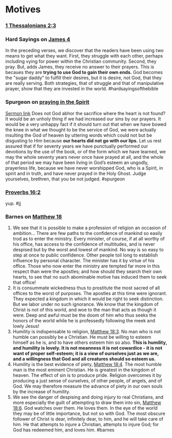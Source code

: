 # Motives

### [1 Thessalonians 2:3](1Thess2#v.3)

### Hard Sayings on [James 4](James4)
In the preceding verses, we discover that the readers have been using two means to get what they want. First, they struggle with each other, perhaps including vying for power within the Christian community. Second, they pray. But, adds James, they receive no answer to their prayers. This is becaues they are **trying to use God to gain their own ends.** God becomes the "sugar daddy" to fulfill their desires, but it is desire, not God, that they are really serving. Both strategies, that of struggle and that of manipulative prayer, show that they are invested in the world.
#hardsayingsofthebible 

### Spurgeon on [praying in the Spirit](Jude#v.20)
[Sermon link](https://www.spurgeongems.org/sermon/chs719.pdf)
Does not God abhor the sacrifice where the heart is not found? It would be an unholy thing if we had increased our sins by our prayers. It would be a very unhappy fact if it should turn out that when we have bowed the knee in what we thought to be the service of God, we were actually insulting the God of heaven by uttering words which could not but be disgusting to Him because **our hearts did not go with our lips.** Let us rest assured that if for seventy years we have punctually performed our devotions by the use of the book, or of the form which we have learned, we may the whole seventy years never once have prayed at all, and the whole of that period we may have been living in God’s esteem an ungodly, prayerless life, because we have never worshipped God, who is a Spirit, in spirit and in truth, and have never prayed in the Holy Ghost. Judge yourselves, brethren, that you be not judged.
#spurgeon 

### [Proverbs 16:2](Proverbs16.md#v.2)
yup.
#jj 

### Barnes on [Matthew 18](Matthew18)

1. We see that it is possible to make a profession of religion an occasion of ambition... There are few paths to the confidence of mankind so easily trod as to enter the ministry. Every minister, of course, if at all worthy of his office, has access to the confidence of multitudes, and is never despised but by the worst and lowest of mankind. No way is so easy to step at once to public confidence. Other people toil long to establish influence by personal character. The minister has it by virtue of his office. Those who now enter the ministry are tempted far more in this respect than were the apostles; and how should they search their own hearts, to see that no such abominable motive has induced them to seek that office!
2. It is consummate wickedness thus to prostitute the most sacred of all offices to the worst of purposes. The apostles at this time were ignorant. They expected a kingdom in which it would be right to seek distinction. But we labor under no such ignorance. We know that the kingdom of Christ is not of this world, and woe to the man that acts as though it were. Deep and awful must be the doom of him who thus seeks the honors of the world while he is professedly following the meek and lowly Jesus!
3. Humility is indispensable to religion, [Matthew 18:3](https://biblehub.com/matthew/18-3.htm). No man who is not humble can possibly be a Christian. He must be willing to esteem himself as he is, and to have others esteem him so also. **This is humility, and humility is lovely. It is not meanness it is not cowardice - it is not want of proper self-esteem; it is a view of ourselves just as we are, and a willingness that God and all creatures should so esteem us.**
4. Humility is the best evidence of piety, [Matthew 18:4](https://biblehub.com/matthew/18-4.htm). The most humble man is the most eminent Christian. He is greatest in the kingdom of heaven. The effect of sin is to produce pride. Religion overcomes it by producing a just sense of ourselves, of other people, of angels, and of God. We may therefore measure the advance of piety in our own souls by the increase of humility.
5. We see the danger of despising and doing injury to real Christians, and more especially the guilt of attempting to draw them into sin, [Matthew 18:6](https://biblehub.com/matthew/18-6.htm). God watches over them. He loves them. In the eye of the world they may be of little importance, but not so with God. The most obscure follower of Christ is dear, infinitely dear, to him, and he will take care of him. He that attempts to injure a Christian, attempts to injure God; for God has redeemed him, and loves him.
#barnes 